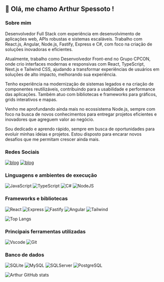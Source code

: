 ## 🚀 Olá, me chamo Arthur Spessoto !

### Sobre mim
Desenvolvedor Full Stack com experiência em desenvolvimento de aplicações web, APIs robustas e sistemas escaláveis. Trabalho com React.js, Angular, Node.js, Fastify, Express e C#, com foco na criação de soluções inovadoras e eficientes.

Atualmente, trabalho como Desenvolvedor Front-end no Grupo CPCON, onde crio interfaces modernas e responsivas com React, TypeScript, Next.js e Tailwind CSS, ajudando a transformar experiências de usuários em soluções de alto impacto, melhorando sua experiência.

Tenho experiência na modernização de sistemas legados e na criação de componentes reutilizáveis, contribuindo para a usabilidade e performance das aplicações. Também atuo com bibliotecas e frameworks para gráficos, grids interativos e mapas.

Venho me aprofundando ainda mais no ecossistema Node.js, sempre com foco na busca de novos conhecimentos para entregar projetos eficientes e inovadores que agreguem valor ao negócio.

Sou dedicado e aprendo rápido, sempre em busca de oportunidades para evoluir minhas ideias e projetos. Estou disposto para encarar novos desafios que me permitam crescer ainda mais.

### Redes Sociais
[![blog](https://img.shields.io/badge/Instagram-E4405F?style=for-the-badge&logo=instagram&logoColor=white)](https://www.instagram.com/arthur_spessoto/)
[![blog](https://img.shields.io/badge/LinkedIn-0077B5?style=for-the-badge&logo=linkedin&logoColor=white)](https://www.linkedin.com/in/artspessoto/)

### Linguagens e ambientes de execução
![JavaScript](https://img.shields.io/badge/javascript-%23323330.svg?style=for-the-badge&logo=javascript&logoColor=%23F7DF1E)
![TypeScript](https://img.shields.io/badge/TypeScript-007ACC?style=for-the-badge&logo=typescript&logoColor=white)
![C#](https://img.shields.io/badge/C%23-239120?style=for-the-badge&logo=c-sharp&logoColor=white)
![NodeJS](https://img.shields.io/badge/node.js-6DA55F?style=for-the-badge&logo=node.js&logoColor=white)

### Frameworks e bibliotecas
![React](https://img.shields.io/badge/React-20232A?style=for-the-badge&logo=react&logoColor=61DAFB)
![Express](https://img.shields.io/badge/express.js-%23404d59.svg?style=for-the-badge&logo=express&logoColor=%2361DAFB)
![Fastify](https://img.shields.io/badge/Fastify-000000?style=for-the-badge&logo=fastify&logoColor=white)
![Angular](https://img.shields.io/badge/Angular-DD0031?style=for-the-badge&logo=angular&logoColor=white)
![Tailwind](https://img.shields.io/badge/tailwindcss-%2338B2AC.svg?style=for-the-badge&logo=tailwind-css&logoColor=white)

![Top Langs](https://github-readme-stats.vercel.app/api/top-langs/?username=Artspessoto&layout=compact&theme=github_dark)

### Principais ferramentas utilizadas
![Vscode](https://img.shields.io/badge/Vscode-007ACC?style=for-the-badge&logo=visual-studio-code&logoColor=white)
![Git](https://img.shields.io/badge/GIT-E44C30?style=for-the-badge&logo=git&logoColor=white)

### Banco de dados 
![SQLite](https://img.shields.io/badge/sqlite-%2307405e.svg?style=for-the-badge&logo=sqlite&logoColor=white)
![MySQL](https://img.shields.io/badge/MySQL-00000F?style=for-the-badge&logo=mysql&logoColor=white)
![SQLServer](https://img.shields.io/badge/Microsoft_SQL_Server-CC2927?logo=microsoft-sql-server&logoColor=white&style=for-the-badge)
![PostgreSQL](https://img.shields.io/badge/postgresql-4169e1?style=for-the-badge&logo=postgresql&logoColor=white)

![Arthur GitHub stats](https://github-readme-stats.vercel.app/api?username=Artspessoto&show_icons=true&theme=github_dark)

